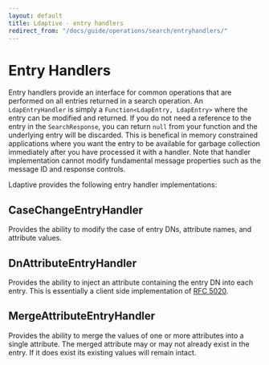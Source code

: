 ```yaml
---
layout: default
title: Ldaptive - entry handlers
redirect_from: "/docs/guide/operations/search/entryhandlers/"
---
```


# Entry Handlers

Entry handlers provide an interface for common operations that are performed on all entries returned in a search operation. An `LdapEntryHandler` is simply a `Function<LdapEntry, LdapEntry>` where the entry can be modified and returned. If you do not need a reference to the entry in the `SearchResponse`, you can return `null` from your function and the underlying entry will be discarded. This is benefical in memory constrained applications where you want the entry to be available for garbage collection immediately after you have processed it with a handler. Note that handler implementation cannot modify fundamental message properties such as the message ID and response controls.

Ldaptive provides the following entry handler implementations:

## CaseChangeEntryHandler

Provides the ability to modify the case of entry DNs, attribute names, and attribute values.

## DnAttributeEntryHandler

Provides the ability to inject an attribute containing the entry DN into each entry. This is essentially a client side implementation of [RFC 5020](http://tools.ietf.org/html/rfc5020).

## MergeAttributeEntryHandler

Provides the ability to merge the values of one or more attributes into a single attribute. The merged attribute may or may not already exist in the entry. If it does exist its existing values will remain intact.

